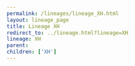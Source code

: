 ```yaml
---
permalink: /lineages/lineage_XH.html
layout: lineage_page
title: Lineage XH
redirect_to: ../lineage.html?lineage=XH
lineage: XH
parent: 
children: ['XH']
---
```


